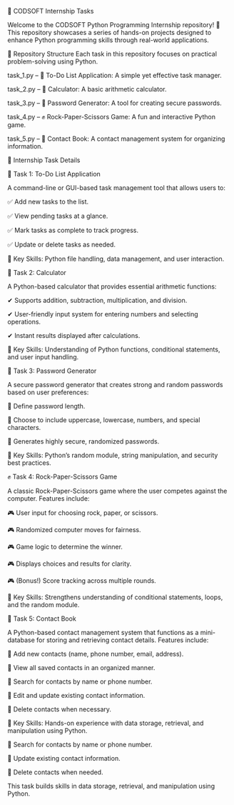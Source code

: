 🚀 CODSOFT Internship Tasks

Welcome to the CODSOFT Python Programming Internship repository! 🎉 This repository showcases a series of hands-on projects designed to enhance Python programming skills through real-world applications.


📂 Repository Structure
Each task in this repository focuses on practical problem-solving using Python.

task_1.py – 📝 To-Do List Application: A simple yet effective task manager.

task_2.py – 🔢 Calculator: A basic arithmetic calculator.

task_3.py – 🔐 Password Generator: A tool for creating secure passwords.

task_4.py – ✊ Rock-Paper-Scissors Game: A fun and interactive Python game.

task_5.py – 📇 Contact Book: A contact management system for organizing information.



📌 Internship Task Details

📝 Task 1: To-Do List Application

A command-line or GUI-based task management tool that allows users to:

✅ Add new tasks to the list.

✅ View pending tasks at a glance.

✅ Mark tasks as complete to track progress.

✅ Update or delete tasks as needed.


🔹 Key Skills: Python file handling, data management, and user interaction.


🔢 Task 2: Calculator

A Python-based calculator that provides essential arithmetic functions:

✔ Supports addition, subtraction, multiplication, and division.

✔ User-friendly input system for entering numbers and selecting operations.

✔ Instant results displayed after calculations.


🔹 Key Skills: Understanding of Python functions, conditional statements, and user input handling.


🔐 Task 3: Password Generator

A secure password generator that creates strong and random passwords based on user preferences:

🔹 Define password length.

🔹 Choose to include uppercase, lowercase, numbers, and special characters.

🔹 Generates highly secure, randomized passwords.

🔹 Key Skills: Python’s random module, string manipulation, and security best practices.


✊ Task 4: Rock-Paper-Scissors Game

A classic Rock-Paper-Scissors game where the user competes against the computer. Features include:

🎮 User input for choosing rock, paper, or scissors.

🎮 Randomized computer moves for fairness.

🎮 Game logic to determine the winner.

🎮 Displays choices and results for clarity.

🎮 (Bonus!) Score tracking across multiple rounds.


🔹 Key Skills: Strengthens understanding of conditional statements, loops, and the random module.


📇 Task 5: Contact Book

A Python-based contact management system that functions as a mini-database for storing and retrieving contact details. Features include:

📌 Add new contacts (name, phone number, email, address).

📌 View all saved contacts in an organized manner.

📌 Search for contacts by name or phone number.

📌 Edit and update existing contact information.

📌 Delete contacts when necessary.


🔹 Key Skills: Hands-on experience with data storage, retrieval, and manipulation using Python.

📌 Search for contacts by name or phone number.

📌 Update existing contact information.

📌 Delete contacts when needed.

This task builds skills in data storage, retrieval, and manipulation using Python.
